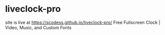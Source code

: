 # liveclock-pro
site is live at https://scodess.github.io/liveclock-pro/
Free Fullscreen Clock | Video, Music, and Custom Fonts
